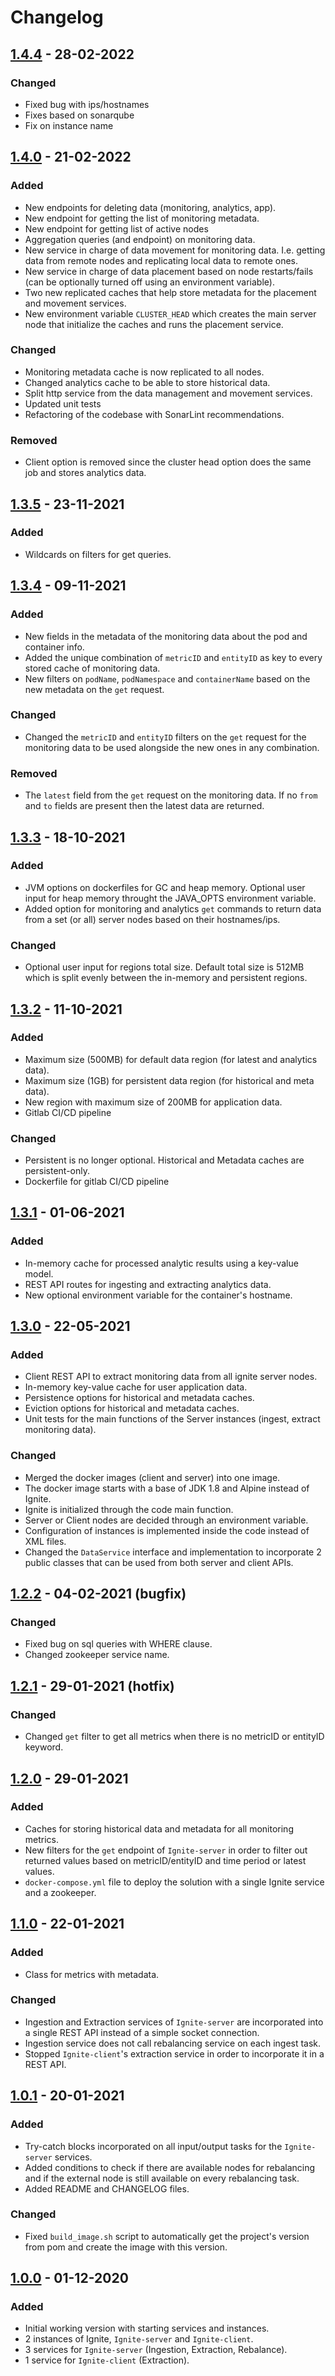 # Changelog

## [1.4.4] - 28-02-2022

### Changed

- Fixed bug with ips/hostnames
- Fixes based on sonarqube
- Fix on instance name

## [1.4.0] - 21-02-2022

### Added

- New endpoints for deleting data (monitoring, analytics, app).
- New endpoint for getting the list of monitoring metadata.
- New endpoint for getting list of active nodes
- Aggregation queries (and endpoint) on monitoring data.
- New service in charge of data movement for monitoring data. I.e. getting data from remote nodes and replicating local data to remote ones. 
- New service in charge of data placement based on node restarts/fails (can be optionally turned off using an environment variable).
- Two new replicated caches that help store metadata for the placement and movement services.
- New environment variable `CLUSTER_HEAD` which creates the main server node that initialize the caches and runs the placement service.

### Changed

- Monitoring metadata cache is now replicated to all nodes.
- Changed analytics cache to be able to store historical data.
- Split http service from the data management and movement services.
- Updated unit tests
- Refactoring of the codebase with SonarLint recommendations.

### Removed

- Client option is removed since the cluster head option does the same job and stores analytics data.

## [1.3.5] - 23-11-2021

### Added

- Wildcards on filters for get queries.

## [1.3.4] - 09-11-2021

### Added

- New fields in the metadata of the monitoring data about the pod and container info.
- Added the unique combination of `metricID` and `entityID` as key to every stored cache of monitoring data.
- New filters on `podName`, `podNamespace` and `containerName` based on the new metadata on the `get` request.

### Changed

- Changed the `metricID` and `entityID` filters on the `get` request for the monitoring data to be used alongside the new ones in any combination.

### Removed

- The `latest` field from the `get` request on the monitoring data. If no `from` and `to` fields are present then the latest data are returned.

## [1.3.3] - 18-10-2021

### Added

- JVM options on dockerfiles for GC and heap memory. Optional user input for heap memory throught the JAVA_OPTS environment variable.
- Added option for monitoring and analytics `get` commands to return data from a set (or all) server nodes based on their hostnames/ips.

### Changed

- Optional user input for regions total size. Default total size is 512MB which is split evenly between the in-memory and persistent regions.

## [1.3.2] - 11-10-2021

### Added

- Maximum size (500MB) for default data region (for latest and analytics data).
- Maximum size (1GB) for persistent data region (for historical and meta data).
- New region with maximum size of 200MB for application data.
- Gitlab CI/CD pipeline

### Changed

- Persistent is no longer optional. Historical and Metadata caches are persistent-only.
- Dockerfile for gitlab CI/CD pipeline

## [1.3.1] - 01-06-2021

### Added 

- In-memory cache for processed analytic results using a key-value model.
- REST API routes for ingesting and extracting analytics data.
- New optional environment variable for the container's hostname.
 
## [1.3.0] - 22-05-2021

### Added 

- Client REST API to extract monitoring data from all ignite server nodes.
- In-memory key-value cache for user application data.
- Persistence options for historical and metadata caches.
- Eviction options for historical and metadata caches.
- Unit tests for the main functions of the Server instances (ingest, extract monitoring data).

### Changed 

- Merged the docker images (client and server) into one image.
- The docker image starts with a base of JDK 1.8 and Alpine instead of Ignite.
- Ignite is initialized through the code main function.
- Server or Client nodes are decided through an environment variable.
- Configuration of instances is implemented inside the code instead of XML files.
- Changed the `DataService` interface and implementation to incorporate 2 public classes that can be used from both server and client APIs.

## [1.2.2] - 04-02-2021 (bugfix)

### Changed 

- Fixed bug on sql queries with WHERE clause.
- Changed zookeeper service name.

## [1.2.1] - 29-01-2021 (hotfix)

### Changed 

- Changed `get` filter to get all metrics when there is no metricID or entityID keyword.

## [1.2.0] - 29-01-2021

### Added 

- Caches for storing historical data and metadata for all monitoring metrics.
- New filters for the `get` endpoint of `Ignite-server` in order to filter out returned values based on metricID/entityID and time period or latest values.
- `docker-compose.yml` file to deploy the solution with a single Ignite service and a zookeeper.

## [1.1.0] - 22-01-2021

### Added 

- Class for metrics with metadata.

### Changed

- Ingestion and Extraction services of `Ignite-server` are incorporated into a single REST API instead of a simple socket connection.
- Ingestion service does not call rebalancing service on each ingest task.
- Stopped `Ignite-client`'s extraction service in order to incorporate it in a REST API.  

## [1.0.1] - 20-01-2021

### Added

- Try-catch blocks incorporated on all input/output tasks for the `Ignite-server` services.
- Added conditions to check if there are available nodes for rebalancing and if the external node is still available on every rebalancing task.
- Added README and CHANGELOG files.

### Changed

- Fixed `build_image.sh` script to automatically get the project's version from pom and create the image with this version.

## [1.0.0] - 01-12-2020

### Added

- Initial working version with starting services and instances.
- 2 instances of Ignite, `Ignite-server` and `Ignite-client`.
- 3 services for `Ignite-server` (Ingestion, Extraction, Rebalance).
- 1 service for `Ignite-client` (Extraction).

[1.4.4]: https://gitlab.com/rainbow-project1/rainbow-storage/-/tree/v.1.4.4
[1.4.3]: https://gitlab.com/rainbow-project1/rainbow-storage/-/tree/v.1.4.3
[1.4.2]: https://gitlab.com/rainbow-project1/rainbow-storage/-/tree/v.1.4.2
[1.4.1]: https://gitlab.com/rainbow-project1/rainbow-storage/-/tree/v.1.4.1
[1.4.0]: https://gitlab.com/rainbow-project1/rainbow-storage/-/tree/v.1.4.0
[1.3.5]: https://gitlab.com/rainbow-project1/rainbow-storage/-/tree/v.1.3.5
[1.3.4]: https://gitlab.com/rainbow-project1/rainbow-storage/-/tree/v.1.3.4
[1.3.3]: https://gitlab.com/rainbow-project1/rainbow-storage/-/tree/v.1.3.3
[1.3.2]: https://gitlab.com/rainbow-project1/rainbow-storage/-/tree/v.1.3.2
[1.3.1]: https://gitlab.com/rainbow-project1/rainbow-storage/-/tree/v.1.3.1
[1.3.0]: https://gitlab.com/rainbow-project1/rainbow-storage/-/tree/v.1.3.0
[1.2.2]: https://gitlab.com/rainbow-project1/rainbow-storage/-/tree/v.1.2.2
[1.2.1]: https://gitlab.com/rainbow-project1/rainbow-storage/-/tree/v.1.2.1
[1.2.0]: https://gitlab.com/rainbow-project1/rainbow-storage/-/tree/v.1.2.0
[1.1.0]: https://gitlab.com/rainbow-project1/rainbow-storage/-/tree/v.1.1.0
[1.0.1]: https://gitlab.com/rainbow-project1/rainbow-storage/-/tree/v.1.0.1
[1.0.0]: https://gitlab.com/rainbow-project1/rainbow-storage/-/tree/v.1.0.0